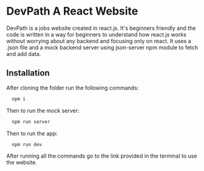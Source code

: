 
# DevPath A React Website

DevPath is a jobs website created in react.js. It's beginners friendly and the code is written in a way for beginners to understand how react.js works without worrying about any backend and focusing only on react. It uses a .json file and a mock backend server using json-server npm module to fetch and add data.





## Installation

After cloning the folder run the following commands:

```bash
  npm i
```

Then to run the mock server:
```bash
  npm run server
```

Then to run the app:
```bash
  npm run dev
```
After running all the commands go to the link provided in the terminal to use the website.


